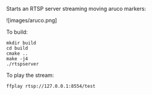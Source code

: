 Starts an RTSP server streaming moving aruco markers:

![images/aruco.png]

To build:

```
mkdir build
cd build
cmake ..
make -j4
./rtspserver
```

To play the stream:
```
ffplay rtsp://127.0.0.1:8554/test
```

